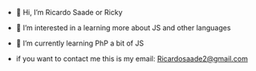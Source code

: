 - 👋 Hi, I’m Ricardo Saade or Ricky 
- 👀 I’m interested in a learning more about JS and other languages 
- 🌱 I’m currently learning PhP a bit of JS

- if you want to contact me this is my email: Ricardosaade2@gmail.com

<!---
Ricardosaade/Ricardosaade is a ✨ special ✨ repository because its `README.md` (this file) appears on your GitHub profile.
You can click the Preview link to take a look at your changes.
--->

